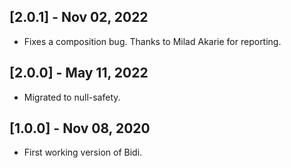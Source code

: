 ## [2.0.1] - Nov 02, 2022

* Fixes a composition bug. Thanks to Milad Akarie for reporting.

## [2.0.0] - May 11, 2022

* Migrated to null-safety.

## [1.0.0] - Nov 08, 2020

* First working version of Bidi.
